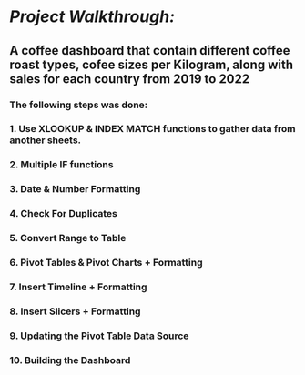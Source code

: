 # *Project Walkthrough:*
## A coffee dashboard that contain different coffee roast types, cofee sizes per Kilogram, along with sales for each country from 2019 to 2022
### The following steps was done:
### 1.	Use XLOOKUP & INDEX MATCH  functions to gather data from another sheets.
### 2.	Multiple IF functions 
### 3.	Date & Number Formatting 
### 4.	Check For Duplicates
### 5.	Convert Range to Table
### 6.	Pivot Tables & Pivot Charts + Formatting
### 7.	Insert Timeline + Formatting
### 8.	Insert Slicers + Formatting
### 9.	Updating the Pivot Table Data Source
### 10.	Building the Dashboard

